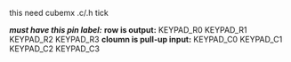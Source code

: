 this need cubemx .c/.h tick

***must have this pin label:***
**row is output:**
KEYPAD_R0
KEYPAD_R1
KEYPAD_R2
KEYPAD_R3
**cloumn is pull-up input:**
KEYPAD_C0
KEYPAD_C1
KEYPAD_C2
KEYPAD_C3
